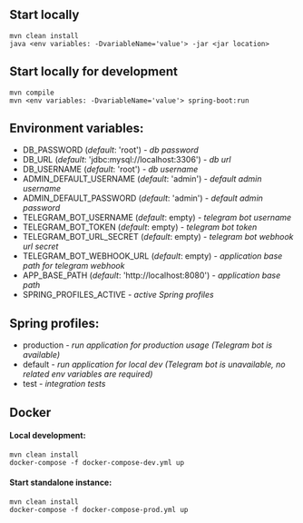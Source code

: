 ## Start locally
```
mvn clean install
java <env variables: -DvariableName='value'> -jar <jar location>
```
## Start locally for development
```
mvn compile
mvn <env variables: -DvariableName='value'> spring-boot:run
```

## Environment variables:

- DB_PASSWORD (_default_: 'root') - _db password_
- DB_URL (_default_: 'jdbc:mysql://localhost:3306') - _db url_
- DB_USERNAME (_default_: 'root') - _db username_
- ADMIN_DEFAULT_USERNAME (_default_: 'admin') - _default admin username_
- ADMIN_DEFAULT_PASSWORD (_default_: 'admin') - _default admin password_
- TELEGRAM_BOT_USERNAME (_default_: empty) - _telegram bot username_
- TELEGRAM_BOT_TOKEN (_default_: empty) - _telegram bot token_
- TELEGRAM_BOT_URL_SECRET (_default_: empty) - _telegram bot webhook url secret_
- TELEGRAM_BOT_WEBHOOK_URL (_default_: empty) - _application base path for telegram webhook_
- APP_BASE_PATH (_default_: 'http://localhost:8080') - _application base path_
- SPRING_PROFILES_ACTIVE - _active Spring profiles_

## Spring profiles:

- production - _run application for production usage (Telegram bot is available)_
- default - _run application for local dev (Telegram bot is unavailable, no related env variables are required)_
- test - _integration tests_

## Docker

#### Local development:
```
mvn clean install
docker-compose -f docker-compose-dev.yml up
```

#### Start standalone instance:
```
mvn clean install
docker-compose -f docker-compose-prod.yml up
```